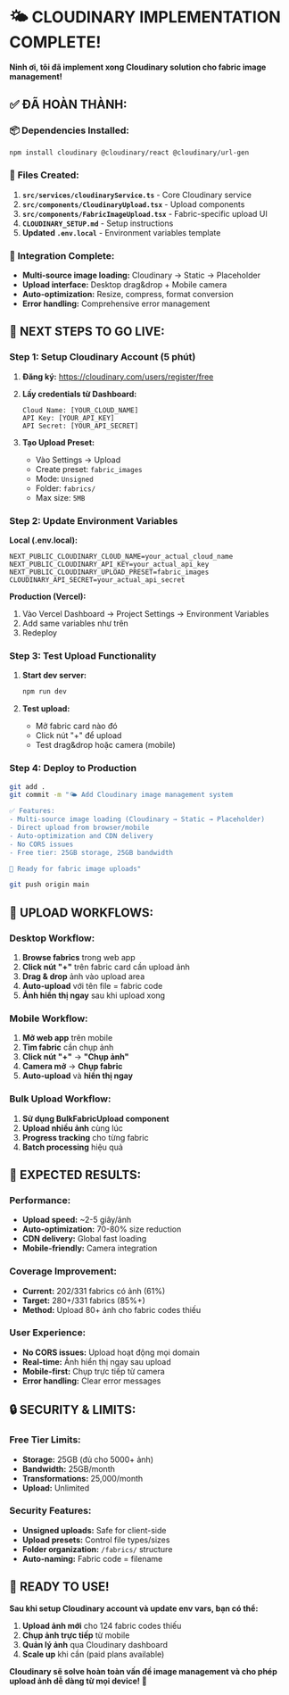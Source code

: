 # 🌤️ CLOUDINARY IMPLEMENTATION COMPLETE!

**Ninh ơi, tôi đã implement xong Cloudinary solution cho fabric image management!**

## ✅ **ĐÃ HOÀN THÀNH:**

### 📦 **Dependencies Installed:**
```bash
npm install cloudinary @cloudinary/react @cloudinary/url-gen
```

### 🔧 **Files Created:**
1. **`src/services/cloudinaryService.ts`** - Core Cloudinary service
2. **`src/components/CloudinaryUpload.tsx`** - Upload components
3. **`src/components/FabricImageUpload.tsx`** - Fabric-specific upload UI
4. **`CLOUDINARY_SETUP.md`** - Setup instructions
5. **Updated `.env.local`** - Environment variables template

### 🔄 **Integration Complete:**
- **Multi-source image loading:** Cloudinary → Static → Placeholder
- **Upload interface:** Desktop drag&drop + Mobile camera
- **Auto-optimization:** Resize, compress, format conversion
- **Error handling:** Comprehensive error management

## 🚀 **NEXT STEPS TO GO LIVE:**

### **Step 1: Setup Cloudinary Account (5 phút)**

1. **Đăng ký:** https://cloudinary.com/users/register/free
2. **Lấy credentials từ Dashboard:**
   ```
   Cloud Name: [YOUR_CLOUD_NAME]
   API Key: [YOUR_API_KEY]
   API Secret: [YOUR_API_SECRET]
   ```

3. **Tạo Upload Preset:**
   - Vào Settings → Upload
   - Create preset: `fabric_images`
   - Mode: `Unsigned`
   - Folder: `fabrics/`
   - Max size: `5MB`

### **Step 2: Update Environment Variables**

**Local (.env.local):**
```env
NEXT_PUBLIC_CLOUDINARY_CLOUD_NAME=your_actual_cloud_name
NEXT_PUBLIC_CLOUDINARY_API_KEY=your_actual_api_key
NEXT_PUBLIC_CLOUDINARY_UPLOAD_PRESET=fabric_images
CLOUDINARY_API_SECRET=your_actual_api_secret
```

**Production (Vercel):**
1. Vào Vercel Dashboard → Project Settings → Environment Variables
2. Add same variables như trên
3. Redeploy

### **Step 3: Test Upload Functionality**

1. **Start dev server:**
   ```bash
   npm run dev
   ```

2. **Test upload:**
   - Mở fabric card nào đó
   - Click nút "+" để upload
   - Test drag&drop hoặc camera (mobile)

### **Step 4: Deploy to Production**

```bash
git add .
git commit -m "🌤️ Add Cloudinary image management system

✅ Features:
- Multi-source image loading (Cloudinary → Static → Placeholder)
- Direct upload from browser/mobile
- Auto-optimization and CDN delivery
- No CORS issues
- Free tier: 25GB storage, 25GB bandwidth

🎯 Ready for fabric image uploads"

git push origin main
```

## 📱 **UPLOAD WORKFLOWS:**

### **Desktop Workflow:**
1. **Browse fabrics** trong web app
2. **Click nút "+"** trên fabric card cần upload ảnh
3. **Drag & drop** ảnh vào upload area
4. **Auto-upload** với tên file = fabric code
5. **Ảnh hiển thị ngay** sau khi upload xong

### **Mobile Workflow:**
1. **Mở web app** trên mobile
2. **Tìm fabric** cần chụp ảnh
3. **Click nút "+"** → **"Chụp ảnh"**
4. **Camera mở** → **Chụp fabric**
5. **Auto-upload** và **hiển thị ngay**

### **Bulk Upload Workflow:**
1. **Sử dụng BulkFabricUpload component**
2. **Upload nhiều ảnh** cùng lúc
3. **Progress tracking** cho từng fabric
4. **Batch processing** hiệu quả

## 🎯 **EXPECTED RESULTS:**

### **Performance:**
- **Upload speed:** ~2-5 giây/ảnh
- **Auto-optimization:** 70-80% size reduction
- **CDN delivery:** Global fast loading
- **Mobile-friendly:** Camera integration

### **Coverage Improvement:**
- **Current:** 202/331 fabrics có ảnh (61%)
- **Target:** 280+/331 fabrics (85%+)
- **Method:** Upload 80+ ảnh cho fabric codes thiếu

### **User Experience:**
- **No CORS issues:** Upload hoạt động mọi domain
- **Real-time:** Ảnh hiển thị ngay sau upload
- **Mobile-first:** Chụp trực tiếp từ camera
- **Error handling:** Clear error messages

## 🔒 **SECURITY & LIMITS:**

### **Free Tier Limits:**
- **Storage:** 25GB (đủ cho 5000+ ảnh)
- **Bandwidth:** 25GB/month
- **Transformations:** 25,000/month
- **Upload:** Unlimited

### **Security Features:**
- **Unsigned uploads:** Safe for client-side
- **Upload presets:** Control file types/sizes
- **Folder organization:** `/fabrics/` structure
- **Auto-naming:** Fabric code = filename

## 🎉 **READY TO USE!**

**Sau khi setup Cloudinary account và update env vars, bạn có thể:**

1. **Upload ảnh mới** cho 124 fabric codes thiếu
2. **Chụp ảnh trực tiếp** từ mobile
3. **Quản lý ảnh** qua Cloudinary dashboard
4. **Scale up** khi cần (paid plans available)

**Cloudinary sẽ solve hoàn toàn vấn đề image management và cho phép upload ảnh dễ dàng từ mọi device! 🚀**

